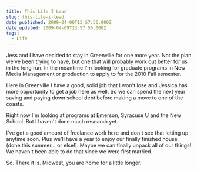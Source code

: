 ```yaml
---
title: This Life I Lead
slug: this-life-i-lead
date_published: 2009-04-09T13:57:56.000Z
date_updated: 2009-04-09T13:57:56.000Z
tags:
  - Life
---
```


Jess and I have decided to stay in Greenville for one more year. Not the plan we've been trying to have, but one that will probably work out better for us in the long run. In the meantime I'm looking for graduate programs in New Media Management or production to apply to for the 2010 Fall semester.

Here in Greenville I have a good, solid job that I won't lose and Jessica has more opportunity to get a job here as well. So we can spend the next year saving and paying down school debt before making a move to one of the coasts.

Right now I'm looking at programs at Emerson, Syracuse U and the New School. But I haven't done much research yet.

I've got a good amount of freelance work here and don't see that letting up anytime soon. Plus we'll have a year to enjoy our finally finished house (done this summer... or else!). Maybe we can finally unpack all of our things!  We haven't been able to do that since we were first married.

So. There it is. Midwest, you are home for a little longer.
